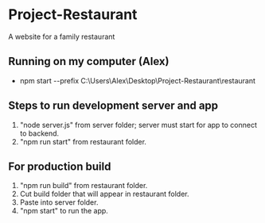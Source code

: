 # Project-Restaurant
A website for a family restaurant  
## Running on my computer (Alex)  
- npm start --prefix C:\Users\Alex\Desktop\Project-Restaurant\restaurant

## Steps to run development server and app
1. "node server.js" from server folder; server must start for app to connect to backend.
2. "npm run start" from restaurant folder.


## For production build
1. "npm run build" from restaurant folder.
2. Cut build folder that will appear in restaurant folder.
3. Paste into server folder.
4. "npm start" to run the app.
